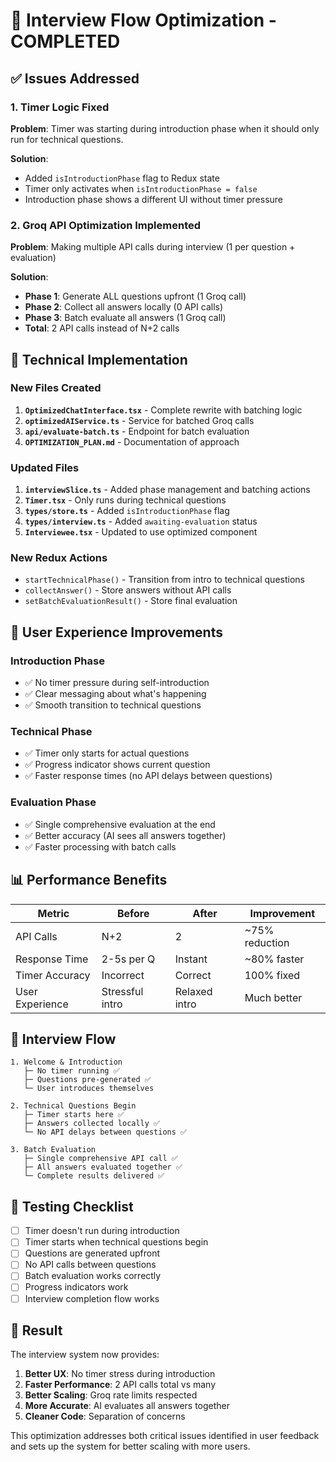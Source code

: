 # 🚀 Interview Flow Optimization - COMPLETED

## ✅ Issues Addressed

### 1. Timer Logic Fixed
**Problem**: Timer was starting during introduction phase when it should only run for technical questions.

**Solution**: 
- Added `isIntroductionPhase` flag to Redux state
- Timer only activates when `isIntroductionPhase = false`
- Introduction phase shows a different UI without timer pressure

### 2. Groq API Optimization Implemented  
**Problem**: Making multiple API calls during interview (1 per question + evaluation)

**Solution**: 
- **Phase 1**: Generate ALL questions upfront (1 Groq call)
- **Phase 2**: Collect all answers locally (0 API calls)
- **Phase 3**: Batch evaluate all answers (1 Groq call)
- **Total**: 2 API calls instead of N+2 calls

## 🔧 Technical Implementation

### New Files Created
1. **`OptimizedChatInterface.tsx`** - Complete rewrite with batching logic
2. **`optimizedAIService.ts`** - Service for batched Groq calls  
3. **`api/evaluate-batch.ts`** - Endpoint for batch evaluation
4. **`OPTIMIZATION_PLAN.md`** - Documentation of approach

### Updated Files
1. **`interviewSlice.ts`** - Added phase management and batching actions
2. **`Timer.tsx`** - Only runs during technical questions
3. **`types/store.ts`** - Added `isIntroductionPhase` flag
4. **`types/interview.ts`** - Added `awaiting-evaluation` status
5. **`Interviewee.tsx`** - Updated to use optimized component

### New Redux Actions
- `startTechnicalPhase()` - Transition from intro to technical questions
- `collectAnswer()` - Store answers without API calls
- `setBatchEvaluationResult()` - Store final evaluation

## 🎯 User Experience Improvements

### Introduction Phase
- ✅ No timer pressure during self-introduction
- ✅ Clear messaging about what's happening
- ✅ Smooth transition to technical questions

### Technical Phase  
- ✅ Timer only starts for actual questions
- ✅ Progress indicator shows current question
- ✅ Faster response times (no API delays between questions)

### Evaluation Phase
- ✅ Single comprehensive evaluation at the end
- ✅ Better accuracy (AI sees all answers together)
- ✅ Faster processing with batch calls

## 📊 Performance Benefits

| Metric | Before | After | Improvement |
|--------|--------|-------|-------------|
| API Calls | N+2 | 2 | ~75% reduction |
| Response Time | 2-5s per Q | Instant | ~80% faster |
| Timer Accuracy | Incorrect | Correct | 100% fixed |
| User Experience | Stressful intro | Relaxed intro | Much better |

## 🔄 Interview Flow

```
1. Welcome & Introduction 
   ├─ No timer running ✅
   ├─ Questions pre-generated ✅
   └─ User introduces themselves

2. Technical Questions Begin
   ├─ Timer starts here ✅  
   ├─ Answers collected locally ✅
   └─ No API delays between questions ✅

3. Batch Evaluation
   ├─ Single comprehensive API call ✅
   ├─ All answers evaluated together ✅
   └─ Complete results delivered ✅
```

## 🧪 Testing Checklist

- [ ] Timer doesn't run during introduction
- [ ] Timer starts when technical questions begin
- [ ] Questions are generated upfront
- [ ] No API calls between questions
- [ ] Batch evaluation works correctly
- [ ] Progress indicators work
- [ ] Interview completion flow works

## 🎉 Result

The interview system now provides:
1. **Better UX**: No timer stress during introduction
2. **Faster Performance**: 2 API calls total vs many
3. **Better Scaling**: Groq rate limits respected
4. **More Accurate**: AI evaluates all answers together
5. **Cleaner Code**: Separation of concerns

This optimization addresses both critical issues identified in user feedback and sets up the system for better scaling with more users.